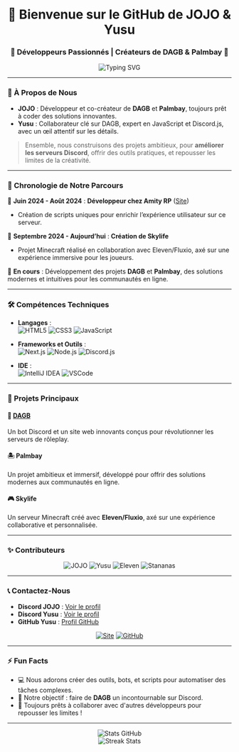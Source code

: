 <h1 align="center">👋 Bienvenue sur le GitHub de JOJO & Yusu</h1>
<h3 align="center">🚀 Développeurs Passionnés | Créateurs de DAGB & Palmbay 🚀</h3>

<p align="center">
  <img src="https://readme-typing-svg.herokuapp.com?font=Fira+Code&size=28&duration=3000&color=0FBCF7&lines=Bienvenue+sur+notre+univers+!;Nous+savons+coder+HTML%2C+CSS%2C+JS%2C+Next.js;Découvrez+nos+projets:+DAGB%2C+Palmbay+et+plus...;Toujours+prêts+pour+innover!" alt="Typing SVG">
</p>

---

### 🌟 À Propos de Nous  

- **JOJO** : Développeur et co-créateur de **DAGB** et **Palmbay**, toujours prêt à coder des solutions innovantes.  
- **Yusu** : Collaborateur clé sur DAGB, expert en JavaScript et Discord.js, avec un œil attentif sur les détails.  

> Ensemble, nous construisons des projets ambitieux, pour **améliorer les serveurs Discord**, offrir des outils pratiques, et repousser les limites de la créativité.

---

### 📜 Chronologie de Notre Parcours  

📌 **Juin 2024 - Août 2024** : **Développeur chez Amity RP** ([Site](https://amityfr.fr))  
- Création de scripts uniques pour enrichir l’expérience utilisateur sur ce serveur.  

📌 **Septembre 2024 - Aujourd’hui** : **Création de Skylife**  
- Projet Minecraft réalisé en collaboration avec Eleven/Fluxio, axé sur une expérience immersive pour les joueurs.

📌 **En cours** : Développement des projets **DAGB** et **Palmbay**, des solutions modernes et intuitives pour les communautés en ligne.

---

### 🛠️ Compétences Techniques  

- **Langages** :  
  ![HTML5](https://img.shields.io/badge/HTML5-%23E34F26.svg?style=for-the-badge&logo=html5&logoColor=white)
  ![CSS3](https://img.shields.io/badge/CSS3-%231572B6.svg?style=for-the-badge&logo=css3&logoColor=white)
  ![JavaScript](https://img.shields.io/badge/JavaScript-%23F7DF1E.svg?style=for-the-badge&logo=javascript&logoColor=black)

- **Frameworks et Outils** :  
  ![Next.js](https://img.shields.io/badge/Next.js-%23000000.svg?style=for-the-badge&logo=next.js&logoColor=white)
  ![Node.js](https://img.shields.io/badge/Node.js-%2343853D.svg?style=for-the-badge&logo=node.js&logoColor=white)
  ![Discord.js](https://img.shields.io/badge/Discord.js-%232C2F33.svg?style=for-the-badge&logo=discord&logoColor=blue)

- **IDE** :  
  ![IntelliJ IDEA](https://img.shields.io/badge/IntelliJ%20IDEA-%23000000.svg?style=for-the-badge&logo=intellij-idea&logoColor=white)
  ![VSCode](https://img.shields.io/badge/Visual%20Studio%20Code-%23007ACC.svg?style=for-the-badge&logo=visual-studio-code&logoColor=white)

---

### 🚀 Projets Principaux  

#### 🌌 [DAGB](https://dagb-roleplay.xyz)  
Un bot Discord et un site web innovants conçus pour révolutionner les serveurs de rôleplay.

#### 🏝️ Palmbay  
Un projet ambitieux et immersif, développé pour offrir des solutions modernes aux communautés en ligne.

#### 🎮 Skylife  
Un serveur Minecraft créé avec **Eleven/Fluxio**, axé sur une expérience collaborative et personnalisée.

---

### ✨ Contributeurs  

<p align="center">
  <img src="https://discord.c99.nl/widget/theme-1/731963832418828309.png" alt="JOJO" title="JOJO">
  <img src="https://discord.c99.nl/widget/theme-1/900527489695236107.png" alt="Yusu" title="Yusu">
  <img src="https://discord.c99.nl/widget/theme-1/572498962188206091.png" alt="Eleven" title="Eleven">
  <img src="https://discord.c99.nl/widget/theme-1/731614325558739014.png" alt="Stananas" title="Stananas">
</p>

---

### 📞 Contactez-Nous  

- **Discord JOJO** : [Voir le profil](https://discord.com/users/731963832418828309)  
- **Discord Yusu** : [Voir le profil](https://discord.com/users/900527489695236107)  
- **GitHub Yusu** : [Profil GitHub](https://github.com/YusuDiscord)

<p align="center">
  <a href="https://dagb-roleplay.xyz"><img src="https://img.shields.io/badge/Mon%20Site-%23000000.svg?style=for-the-badge&logo=web&logoColor=white" alt="Site"></a>
  <a href="https://github.com/Jojo150415"><img src="https://img.shields.io/badge/GitHub-%2312100E.svg?style=for-the-badge&logo=github&logoColor=white" alt="GitHub"></a>
</p>

---

### ⚡ Fun Facts  

- 💻 Nous adorons créer des outils, bots, et scripts pour automatiser des tâches complexes.  
- 🎯 Notre objectif : faire de **DAGB** un incontournable sur Discord.  
- 🚀 Toujours prêts à collaborer avec d'autres développeurs pour repousser les limites !

---

<p align="center">
  <img src="https://github-readme-stats.vercel.app/api?username=Jojo150415&show_icons=true&theme=radical" alt="Stats GitHub">
  <br>
  <img src="https://github-readme-streak-stats.herokuapp.com/?user=Jojo150415&theme=radical" alt="Streak Stats">
</p>
